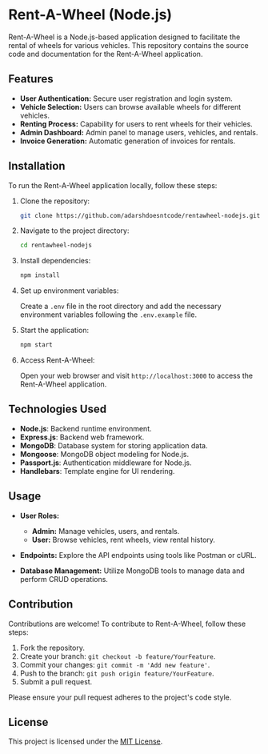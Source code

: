 # Rent-A-Wheel (Node.js)

Rent-A-Wheel is a Node.js-based application designed to facilitate the rental of wheels for various vehicles. This repository contains the source code and documentation for the Rent-A-Wheel application.

## Features

- **User Authentication:** Secure user registration and login system.
- **Vehicle Selection:** Users can browse available wheels for different vehicles.
- **Renting Process:** Capability for users to rent wheels for their vehicles.
- **Admin Dashboard:** Admin panel to manage users, vehicles, and rentals.
- **Invoice Generation:** Automatic generation of invoices for rentals.

## Installation

To run the Rent-A-Wheel application locally, follow these steps:

1. Clone the repository:

    ```bash
    git clone https://github.com/adarshdoesntcode/rentawheel-nodejs.git
    ```

2. Navigate to the project directory:

    ```bash
    cd rentawheel-nodejs
    ```

3. Install dependencies:

    ```bash
    npm install
    ```

4. Set up environment variables:

    Create a `.env` file in the root directory and add the necessary environment variables following the `.env.example` file.

5. Start the application:

    ```bash
    npm start
    ```

6. Access Rent-A-Wheel:

    Open your web browser and visit `http://localhost:3000` to access the Rent-A-Wheel application.

## Technologies Used

- **Node.js**: Backend runtime environment.
- **Express.js**: Backend web framework.
- **MongoDB**: Database system for storing application data.
- **Mongoose**: MongoDB object modeling for Node.js.
- **Passport.js**: Authentication middleware for Node.js.
- **Handlebars**: Template engine for UI rendering.

## Usage

- **User Roles:**
  - **Admin:** Manage vehicles, users, and rentals.
  - **User:** Browse vehicles, rent wheels, view rental history.

- **Endpoints:** Explore the API endpoints using tools like Postman or cURL.

- **Database Management:** Utilize MongoDB tools to manage data and perform CRUD operations.

## Contribution

Contributions are welcome! To contribute to Rent-A-Wheel, follow these steps:

1. Fork the repository.
2. Create your branch: `git checkout -b feature/YourFeature`.
3. Commit your changes: `git commit -m 'Add new feature'`.
4. Push to the branch: `git push origin feature/YourFeature`.
5. Submit a pull request.

Please ensure your pull request adheres to the project's code style.

## License

This project is licensed under the [MIT License](LICENSE).
